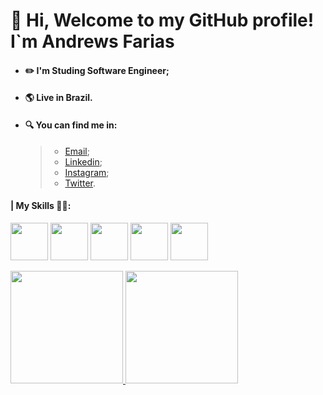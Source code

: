 # 👋 Hi, Welcome to my GitHub profile! <br> I`m Andrews Farias 

* #### ✏️ I'm Studing Software Engineer;
* #### 🌎 Live in Brazil.
* #### 🔍 You can find me in:
    >* [Email](andrewsrezende@gmail.com);
    >* [Linkedin](https://www.linkedin.com/in/andrews-farias/);
    >* [Instagram](https://www.instagram.com/andy.rezende/);
    >* [Twitter](https://twitter.com/AndrewsRezende5).

#### **|** My Skills 👨‍💻:
<img src="https://cdn.jsdelivr.net/gh/devicons/devicon/icons/java/java-plain.svg" width="60" height="60"/> <img src="https://cdn.jsdelivr.net/gh/devicons/devicon/icons/javascript/javascript-original.svg" width="60" height="60"/> <img src="https://cdn.jsdelivr.net/gh/devicons/devicon/icons/mysql/mysql-plain.svg" width="60" height="60"/> <img src="https://cdn.jsdelivr.net/gh/devicons/devicon/icons/linux/linux-plain.svg" width="60" height="60"/> <img src="https://cdn.jsdelivr.net/gh/devicons/devicon/icons/git/git-original.svg" width="60" height="60"/>

<div>
          <a href="https://github.com/AndRezFar">
          <img height="180em" src="https://github-readme-stats.vercel.app/api/top-langs/?username=AndRezFar&layout=compact&langs_count=7&theme=dracula"/>
          <img height="180em" src="https://github-readme-stats.vercel.app/api?username=AndRezFar&show_icons=true&theme=dracula&include_all_commits=true&count_private=true"/>
</div>          
          
<!--
<img src="https://cdn.jsdelivr.net/gh/devicons/devicon/icons/python/python-original.svg" width="60" height="60" />

<link rel="stylesheet" href="https://cdn.jsdelivr.net/gh/devicons/devicon@v2.15.1/devicon.min.css">
-->
